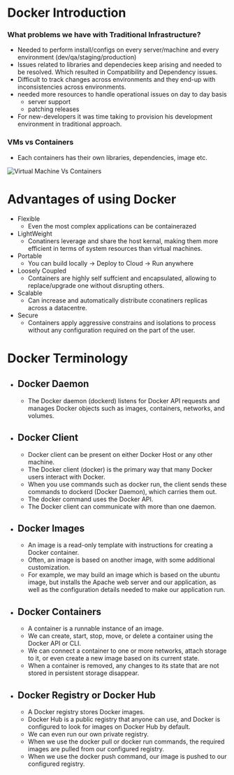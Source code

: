 # Docker Introduction
### What problems we have with Traditional Infrastructure?
- Needed to perform install/configs on every server/machine and every environment (dev/qa/staging/production)
- Issues related to libraries and dependecies keep arising and needed to be resolved. Which resulted in Compatibility and Dependency issues.
- Difficult to track changes across environments and they end-up with inconsistencies across environments.
- needed more resources to handle operational issues on day to day basis
    - server support
    - patching releases
- For new-developers it was time taking to provision his development environment in traditional approach.

### VMs vs Containers 
- Each containers has their own libraries, dependencies, image etc.

![Virtual Machine Vs Containers](https://k21academy.com/wp-content/uploads/2020/05/2020_05_13_12_19_07_PowerPoint_Slide_Show_Azure_AZ104_M01_Compute_ed1_-1536x701.png)

# Advantages of using Docker
- Flexible
    - Even the most complex applications can be containerazed
- LightWeight
    - Conatiners leverage and share the host kernal, making them more efficient in terms of system resources than virtual machines.
- Portable
    - You can build locally -> Deploy to Cloud -> Run anywhere
- Loosely Coupled
    - Containers are highly self suffcient and encapsulated, 
    allowing to replace/upgrade one without disrupting others.
- Scalable
    - Can increase and automatically distribute cconatiners replicas across a datacentre.
- Secure
    - Containers apply aggressive constrains and isolations to process without any configuration required on the part of the user.

# Docker Terminology 
- ## Docker Daemon
    - The Docker daemon (dockerd) listens for Docker API requests and manages Docker objects
such as images, containers, networks, and volumes.
- ## Docker Client
    - Docker client can be present on either Docker Host or any other machine.
    - The Docker client (docker) is the primary way that many Docker users interact with Docker.
    - When you use commands such as docker run, the client sends these commands to dockerd (Docker Daemon), which carries them out.
    - The docker command uses the Docker API.
    - The Docker client can communicate with more than one daemon.
- ## Docker Images
    - An image is a read-only template with instructions for creating a Docker container.
    - Often, an image is based on another image, with some additional customization.
    - For example, we may build an image which is based on the ubuntu image, but installs the
Apache web server and our application, as well as the configuration details needed to make
our application run.
- ## Docker Containers
    - A container is a runnable instance of an image.
    - We can create, start, stop, move, or delete a container using the Docker API or CLI.
    - We can connect a container to one or more networks, attach storage to it, or even create a new image based on its current state.
    - When a container is removed, any changes to its state that are not stored in persistent storage disappear.

- ## Docker Registry or Docker Hub
    - A Docker registry stores Docker images.
    - Docker Hub is a public registry that anyone can use, and Docker is configured to look for images on Docker Hub by default.
    - We can even run our own private registry.
    - When we use the docker pull or docker run commands, the required images are pulled from our configured registry.
    - When we use the docker push command, our image is pushed to our configured registry.